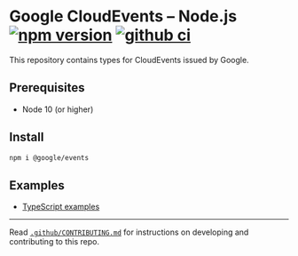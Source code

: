 # Google CloudEvents – Node.js [![npm version](https://badge.fury.io/js/%40google%2Fevents.svg)](https://www.npmjs.com/package/@google/events) [![github ci](https://github.com/googleapis/google-cloudevents-nodejs/workflows/ci/badge.svg)](https://github.com/googleapis/google-cloudevents-nodejs/actions?query=workflow%3Aci)

This repository contains types for CloudEvents issued by Google.

## Prerequisites

- Node 10 (or higher)

## Install

```sh
npm i @google/events
```

## Examples

- [TypeScript examples](./examples/typescript.ts)

---

Read [`.github/CONTRIBUTING.md`](.github/CONTRIBUTING.md) for instructions on developing and contributing to this repo.